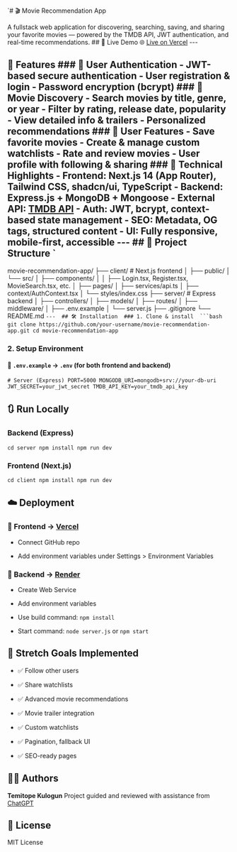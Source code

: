  
 `# 🎬 Movie Recommendation App  
 
 A fullstack web application for discovering, searching, saving, and sharing your favorite movies — powered by the TMDB API, JWT authentication, and real-time recommendations.  ## 🚀 Live Demo  🌐 [Live on Vercel](https://your-vercel-domain.vercel.app)  ---  
 
 ## 🧩 Features  ### 🔐 User Authentication - JWT-based secure authentication - User registration & login - Password encryption (bcrypt)  ### 🔎 Movie Discovery - Search movies by title, genre, or year - Filter by rating, release date, popularity - View detailed info & trailers - Personalized recommendations  ### 📌 User Features - Save favorite movies - Create & manage custom watchlists - Rate and review movies - User profile with following & sharing  ### 🧠 Technical Highlights - **Frontend**: Next.js 14 (App Router), Tailwind CSS, shadcn/ui, TypeScript - **Backend**: Express.js + MongoDB + Mongoose - **External API**: [TMDB API](https://www.themoviedb.org/) - **Auth**: JWT, bcrypt, context-based state management - **SEO**: Metadata, OG tags, structured content - **UI**: Fully responsive, mobile-first, accessible  ---  ## 📁 Project Structure  ` 
movie-recommendation-app/ ├── client/            # Next.js frontend │   ├── public/ │   └── src/ │       ├── components/ │       │   ├── Login.tsx, Register.tsx, MovieSearch.tsx, etc. │       ├── pages/ │       ├── services/api.ts │       ├── context/AuthContext.tsx │       └── styles/index.css ├── server/            # Express backend │   ├── controllers/ │   ├── models/ │   ├── routes/ │   ├── middleware/ │   ├── .env.example │   └── server.js ├── .gitignore └── README.md
 ` ---  ## 🛠️ Installation  ### 1. Clone & install  ```bash git clone https://github.com/your-username/movie-recommendation-app.git cd movie-recommendation-app ` 
### 2. Setup Environment
 
#### 🧪 `.env.example` → `.env` (for both frontend and backend)
 `# Server (Express) PORT=5000 MONGODB_URI=mongodb+srv://your-db-uri JWT_SECRET=your_jwt_secret TMDB_API_KEY=your_tmdb_api_key `  
## 🔃 Run Locally
 
### Backend (Express)
 `cd server npm install npm run dev ` 
### Frontend (Next.js)
 `cd client npm install npm run dev `  
## ☁️ Deployment
 
### 🔹 Frontend → [Vercel](https://vercel.com)
 
 
- Connect GitHub repo
 
- Add environment variables under Settings > Environment Variables
 

 
### 🔹 Backend → [Render](https://render.com)
 
 
- Create Web Service
 
- Add environment variables
 
- Use build command: `npm install`
 
- Start command: `node server.js` or `npm start`
 

  
## 🧪 Stretch Goals Implemented
 
 
- ✅ Follow other users
 
- ✅ Share watchlists
 
- ✅ Advanced movie recommendations
 
- ✅ Movie trailer integration
 
- ✅ Custom watchlists
 
- ✅ Pagination, fallback UI
 
- ✅ SEO-ready pages
 

  
## 🧑‍💻 Authors
 
**Temitope Kulogun** Project guided and reviewed with assistance from [ChatGPT](https://openai.com/chatgpt)
  
## 📜 License
 
MIT License
